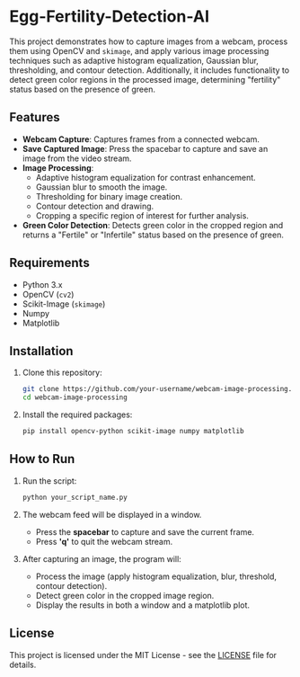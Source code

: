 # Egg-Fertility-Detection-AI

This project demonstrates how to capture images from a webcam, process them using OpenCV and `skimage`, and apply various image processing techniques such as adaptive histogram equalization, Gaussian blur, thresholding, and contour detection. Additionally, it includes functionality to detect green color regions in the processed image, determining "fertility" status based on the presence of green.

## Features

- **Webcam Capture**: Captures frames from a connected webcam.
- **Save Captured Image**: Press the spacebar to capture and save an image from the video stream.
- **Image Processing**:
  - Adaptive histogram equalization for contrast enhancement.
  - Gaussian blur to smooth the image.
  - Thresholding for binary image creation.
  - Contour detection and drawing.
  - Cropping a specific region of interest for further analysis.
- **Green Color Detection**: Detects green color in the cropped region and returns a "Fertile" or "Infertile" status based on the presence of green.

## Requirements

- Python 3.x
- OpenCV (`cv2`)
- Scikit-Image (`skimage`)
- Numpy
- Matplotlib

## Installation

1. Clone this repository:

    ```bash
    git clone https://github.com/your-username/webcam-image-processing.git
    cd webcam-image-processing
    ```

2. Install the required packages:

    ```bash
    pip install opencv-python scikit-image numpy matplotlib
    ```

## How to Run

1. Run the script:

    ```bash
    python your_script_name.py
    ```

2. The webcam feed will be displayed in a window.
    - Press the **spacebar** to capture and save the current frame.
    - Press **'q'** to quit the webcam stream.

3. After capturing an image, the program will:
    - Process the image (apply histogram equalization, blur, threshold, contour detection).
    - Detect green color in the cropped image region.
    - Display the results in both a window and a matplotlib plot.

## License

This project is licensed under the MIT License - see the [LICENSE](LICENSE) file for details.
